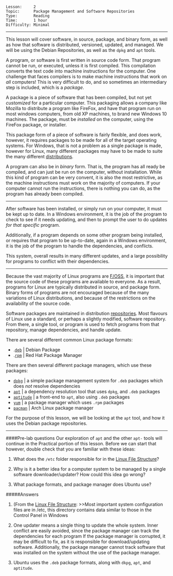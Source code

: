 ```
Lesson:     2
Topic:      Package Management and Software Repositories
Type:       Reading
Time:       1 hour
Difficulty: Minimal
```

---
This lesson will cover software, in source, package, and binary form, as well
as how that software is distributed, versioned, updated, and managed. We will
be using the Debian Repositories, as well as the `dpkg` and `apt` tools.

A program, or software is first written in source code form. That program 
cannot be run, or executed, unless it is first compiled. This compilation
converts the text code into machine instructions for the computer.
One challenge that faces compilers is to make machine instructions that work
on *all* computers! This is very difficult to do, and so sometimes an 
intermediary step is included, which is a *package*.

A package is a piece of software that has been compiled, but not yet *customized*
for a particular computer. This packaging allows a company like Mozilla to 
distribute a program like FireFox, and have that program run on most windows
computers, from old XP machines, to brand new Windows 10 machines. The package,
must be *installed* on the computer, using the FireFox package, or installer.

This package form of a piece of software is fairly flexible, and does work, 
however, it requires packages to be made for all of the target operating systems.
For Windows, that is not a problem as a single package is made, however for
Linux, many different packages may have to be made to suite the many different
[distributions](http://en.wikipedia.org/wiki/Linux_distribution).

A program can also be in *binary* form. That is, the program has all ready
be compiled, and can just be run on the computer, without installation.
While this kind of program can be very convent, it is also the most restrictive,
as the machine instructions must work on the majority of computers. If your
computer cannot run the instructions, there is nothing you can do, as the 
program has already been compiled.

---
After software has been installed, or simply run on your computer, it must
be kept up to date. In a Windows environment, it is the job of the program
to check to see if it needs updating, and then to prompt the user to do
updates *for that specific* program.

Additionally, if a program depends on some other program being installed, or
requires that program to be up-to-date, again in a Windows environment, it
is the job of the program to handle the dependencies, and conflicts.

This system, overall results in many different updates, and a large possibility
for programs to conflict with their dependencies.

---
Because the vast majority of Linux programs are
[F/OSS](http://en.wikipedia.org/wiki/Free_and_open-source_software), it is
important that the source code of these programs are available to everyone.
As a result, programs for Linux are typically distributed in source, and
package form. Binary forms of programs are not encouraged because of the
many variations of Linux distributions, and because of the restrictions on
the availability of the source code.

Software packages are maintained in distribution
[repositories](http://en.wikipedia.org/wiki/Software_repository).
Most flavours of Linux use a standard, or perhaps a slightly modified,
software repository.  From there, a single tool, or program is used to fetch
programs from that repository, manage dependencies, and handle update.

There are several different common Linux package formats:
   * .[`deb`](http://en.wikipedia.org/wiki/Deb_%28file_format%29) | Debian Package 
   * .[`rpm`](http://en.wikipedia.org/wiki/RPM_Package_Manager) | Red Hat Package Manager

There are then several different package managers, which use these packages:
   * [`dpkg`](http://en.wikipedia.org/wiki/Dpkg) | a simple package management system for `.deb` packages which does *not* resolve dependencies
   * [`apt`](http://en.wikipedia.org/wiki/Advanced_Packaging_Tool) | a dependency resolution tool that uses `dpkg`, and `.deb` packages
   * [`aptitude`](http://en.wikipedia.org/wiki/Aptitude_%28software%29) | a front-end to `apt`, also using `.deb` packages
   * [`yum`](http://en.wikipedia.org/wiki/Yellowdog_Updater,_Modified) | a package manager which uses `.rpm` packages
   * [`pacman`](http://en.wikipedia.org/wiki/Arch_Linux#Pacman) | Arch Linux package manager


For the purpose of this lesson, we will be looking at the `apt` tool, and how
it uses the Debian package repositories.

---
####Pre-lab questions
Our exploration of `apt` and the other `apt-` tools will continue in the Practical 
portion of this lesson. Before we can start that however, double check that you
are familiar with these ideas:

1. What does the `/etc` folder responsible for in the [Linux File Structure](http://tldp.org/LDP/intro-linux/html/sect_03_01.html)?

2. Why is it a better idea for a computer system to be managed by a single software downloader/updater?
   How could this idea go wrong?

3. What package formats, and package manager does Ubuntu use?


#####Answers
1. (From the [Linux File Structure](http://tldp.org/LDP/intro-linux/html/sect_03_01.html): >>Most important system configuration files are in /etc, this directory contains data similar to those in the Control Panel in Windows

2. One updater means a single thing to update the whole system. Inner conflict are easily avoided, since the package manager can track the dependencies for each program
   If the package manager is corrupted, it may be difficult to fix, as it is responsible for download/updating software.
   Additionally, the package manager cannot track software that was installed on the system without the use of the package manager.

3. Ubuntu uses the `.deb` package formats, along with `dkpg`, `apt`, and `aptitude`.

